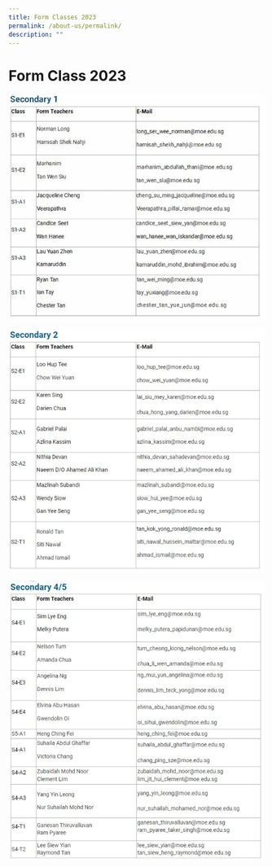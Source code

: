 ```yaml
---
title: Form Classes 2023
permalink: /about-us/permalink/
description: ""
---
```

Form Class 2023
===============

![](/images/School%20Org/Sec%201.jpg)

![](/images/School%20Org/Sec%202.jpg)



![](/images/School%20Org/Sec%204.jpg)